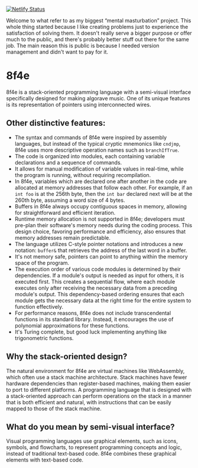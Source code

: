 [![Netlify Status](https://api.netlify.com/api/v1/badges/21e4864c-e37c-4039-85a0-baf88a997c6b/deploy-status)](https://app.netlify.com/sites/8f4e/deploys)

Welcome to what refer to as my biggest “mental masturbation” project. This whole thing started because I like creating problems just to experience the satisfaction of solving them. It doesn't really serve a bigger purpose or offer much to the public, and there's probably better stuff out there for the same job. The main reason this is public is because I needed version management and didn't want to pay for it.

# 8f4e

8f4e is a stack-oriented programming language with a semi-visual interface specifically designed for making algorave music. One of its unique features is its representation of pointers using interconnected wires.

## Other distinctive features:
- The syntax and commands of 8f4e were inspired by assembly languages, but instead of the typical cryptic mnemonics like `cndjmp`, 8f4e uses more descriptive operation names such as `branchIfTrue`.
- The code is organized into modules, each containing variable declarations and a sequence of commands.
- It allows for manual modification of variable values in real-time, while the program is running, without requiring recompilation.
- In 8f4e, variables which are declared one after another in the code are allocated at memory addresses that follow each other. For example, if an `int foo` is at the 256th byte, then the `int bar` declared next will be at the 260th byte, assuming a word size of 4 bytes.
- Buffers in 8f4e always occupy contiguous spaces in memory, allowing for straightforward and efficient iteration.
- Runtime memory allocation is not supported in 8f4e; developers must pre-plan their software's memory needs during the coding process. This design choice, favoring performance and efficiency, also ensures that memory addresses remain predictable.
- The language utilizes C-style pointer notations and introduces a new notation: `buffer&` that retrieves the address of the last word in a buffer.
- It's not memory safe, pointers can point to anything within the memory space of the program.
- The execution order of various code modules is determined by their dependencies. If a module's output is needed as input for others, it is executed first. This creates a sequential flow, where each module executes only after receiving the necessary data from a preceding module's output. This dependency-based ordering ensures that each module gets the necessary data at the right time for the entire system to function effectively.
- For performance reasons, 8f4e does not include transcendental functions in its standard library. Instead, it encourages the use of polynomial approximations for these functions.
- It's Turing complete, but good luck implementing anything like trigonometric functions.

## Why the stack-oriented design?

The natural environment for 8f4e are virtual machines like WebAssembly, which often use a stack machine architecture. Stack machines have fewer hardware dependencies than register-based machines, making them easier to port to different platforms.
A programming language that is designed with a stack-oriented approach can perform operations on the stack in a manner that is both efficient and natural, with instructions that can be easily mapped to those of the stack machine.

## What do you mean by semi-visual interface?

Visual programming languages use graphical elements, such as icons, symbols, and flowcharts, to represent programming concepts and logic, instead of traditional text-based code. 8f4e combines these graphical elements with text-based code.
